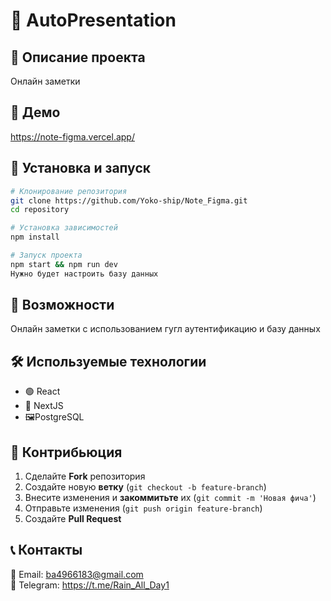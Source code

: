 # 🌟 AutoPresentation

&#x20; &#x20;

## 🚀 Описание проекта

Онлайн заметки 

## 🎥 Демо

https://note-figma.vercel.app/


## 🔧 Установка и запуск

```bash
# Клонирование репозитория
git clone https://github.com/Yoko-ship/Note_Figma.git
cd repository

# Установка зависимостей
npm install

# Запуск проекта
npm start && npm run dev
Нужно будет настроить базу данных
```

## 📌 Возможности

Онлайн заметки с использованием гугл аутентификацию и базу данных

## 🛠 Используемые технологии

- 🟢 React
- 🎨 NextJS
- 🖼️PostgreSQL

## 🤝 Контрибьюция

1. Сделайте **Fork** репозитория
2. Создайте новую **ветку** (`git checkout -b feature-branch`)
3. Внесите изменения и **закоммитьте** их (`git commit -m 'Новая фича'`)
4. Отправьте изменения (`git push origin feature-branch`)
5. Создайте **Pull Request**

## 📞 Контакты

📧 Email: ba4966183@gmail.com\
💼 Telegram: https://t.me/Rain_All_Day1

